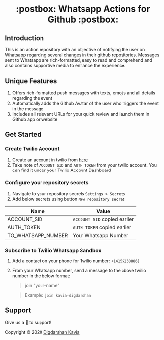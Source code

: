 <h1 align="center">:postbox: Whatsapp Actions for Github :postbox: </h1>

## Introduction
This is an action repository with an objective of notifying the user on Whatsapp regarding several changes in their github repositories. Messages sent to Whatsapp are rich-formatted, easy to read and comprehend and also contains supportive media to enhance the experience.

## Unique Features
1. Offers rich-formatted push messages with texts, emojis and all details regarding the event
2. Automatically adds the Github Avatar of the user who triggers the event in the message
3. Includes all relevant URLs for your quick review and launch them in Github app or website

## Get Started

### Create Twilio Account
1. Create an account in twilio from [here](https://www.twilio.com/)
2. Take note of ```ACCOUNT SID``` and ```AUTH TOKEN``` from your twilio account. You can find it under your Twilio Account Dashboard

### Configure your repository secrets
1. Navigate to your repository secrets ```Settings > Secrets```
2. Add below secrets using button ```New repository secret```

 Name              | Value                                              | 
-------------------|----------------------------------------------------|
ACCOUNT_SID        | ```ACCOUNT SID``` copied earlier
AUTH_TOKEN         | ```AUTH TOKEN``` copied earlier
TO_WHATSAPP_NUMBER | Your Whatsapp Number

### Subscribe to Twilio Whatsapp Sandbox
1. Add a contact on your phone for Twilio number: ```+14155238886)```
2. From your Whatsapp number, send a message to the above twilio number in the below format:
   > join "your-name"

   > Example: ```join kavia-digdarshan```

## Support
Give us a :star2: to support!

Copyright © 2020 [Digdarshan Kavia](https://github.com/kaviadigdarshan)

